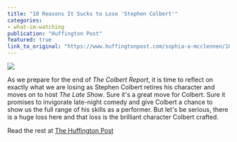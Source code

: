 ```yaml
---
title: "10 Reasons It Sucks to Lose 'Stephen Colbert'"
categories: 
- what-im-watching
publication: "Huffington Post"
featured: true
link_to_original: "https://www.huffingtonpost.com/sophia-a-mcclennen/10-reasons-it-sucks-to-lo_b_6343138.html"
---
```

![](/assets/img/n-STEPHEN-COLBERT-large570.jpg)

As we prepare for the end of *The Colbert Report*, it is time to reflect on exactly what we are losing as Stephen Colbert retires his character and moves on to host *The Late Show*. Sure it's a great move for Colbert. Sure it promises to invigorate late-night comedy and give Colbert a chance to show us the full range of his skills as a performer. But let's be serious, there is a huge loss here and that loss is the brilliant character Colbert crafted. 

Read the rest at [The Huffington Post](https://www.huffingtonpost.com/sophia-a-mcclennen/10-reasons-it-sucks-to-lo_b_6343138.html)
